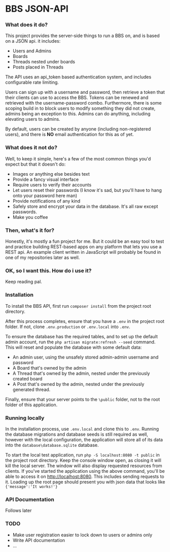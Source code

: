 # BBS JSON-API

### What does it do?
This project provides the server-side things to run a BBS on, and is based on a JSON api. it includes:
 * Users and Admins
 * Boards
 * Threads nested under boards
 * Posts placed in Threads
 
The API uses an api_token based authentication system, and includes configurable rate limiting.
 
Users can sign up with a username and password, then retrieve a token that their clients can use to access the BBS. Tokens can be renewed and retrieved with the username-password combo. Furthermore, there is some scoping build in to block users to modify something they did not create, admins being an exception to this. Admins can do anything, including elevating users to admins.

By default, users can be created by anyone (including non-registered users), and there is **NO** email authentication for this as of yet. 

### What does it not do?
Well, to keep it simple, here's a few of the most common things you'd expect but that it doesn't do:
 * Images or anything else besides text
 * Provide a fancy visual interface
 * Require users to verify their accounts
 * Let users reset their passwords (I know it's sad, but you'll have to hang onto your password here man)
 * Provide notifications of any kind
 * Safely store and encrypt your data in the database. It's all raw except passwords.
 * Make you coffee
 
### Then, what's it for?
Honestly, it's mostly a fun project for me. But it could be an easy tool to test and practice building REST-based apps on any platform that lets you use a REST api. An example client written in JavaScript will probably be found in one of my repositories later as well.

### OK, so I want this. How do i use it?
Keep reading pal.

### Installation
To install the BBS API, first run `composer install` from the project root directory.

After this process completes, ensure that you have a `.env` in the project root folder. If not, clone `.env.production` or `.env.local` into `.env`.

To ensure the database has the required tables, and to set up the default admin account, run the `php artisan migrate:refresh --seed` command. This will reset and populate the database with some default data:

 * An admin user, using the unsafely stored admin-admin username and password
 * A Board that's owned by the admin
 * A Thread that's owned by the admin, nested under the previously created board
 * A Post that's owned by the admin, nested under the previously generated thread.

Finally, ensure that your server points to the `\public` folder, not to the root folder of this application.

### Running locally
In the installation process, use `.env.local` and clone this to `.env`. Running the database migrations and database seeds is still required as well, however with the local configuration, the application will store all of its data into the `database\database.sqlite` database.

To start the local test application, run `php -S localhost:8080 -t public` in the project root directory. Keep the console window open, as closing it will kill the local server. The window will also display requested resources from clients. If you've started the application using the above command, you'll be able to access it on [http://localhost:8080](http://localhost:8080). This includes sending requests to it. Loading up the root page should present you with json data that looks like `{'message':'It works!'}`

### API Documentation
Follows later

### TODO
 * Make user registration easier to lock down to users or admins only
 * Write API documentation
 * ...
